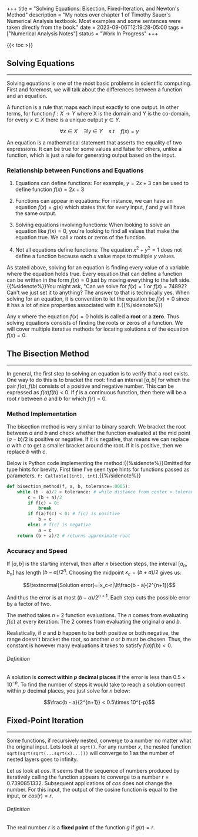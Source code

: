 +++
title = "Solving Equations: Bisection, Fixed-Iteration, and Newton's Method"
description = "My notes over chapter 1 of Timothy Sauer's Numerical Analysis textbook. Most examples and some sentences were taken directly from the book."
date = 2023-09-06T12:19:28-05:00
tags = ["Numerical Analysis Notes"]
status = "Work In Progress"
+++

{{< toc >}}



## Solving Equations
***

Solving equations is one of the most basic problems in scientific computing. First and foremost, we will talk about the differences between a function and an equation.

A function is a rule that maps each input exactly to one output. In other terms, for function $f: X \rightarrow Y$ where X is the domain and Y is the co-domain, for every $x\in X$ there is a unique output $y\in Y$.

$$\forall x\in X\quad \exists! y\in Y\quad s.t\quad f(x) = y$$

An equation is a mathematical statement that asserts the equality of two expressions. It can be true for some values and false for others, unlike a function, which is just a rule for generating output based on the input.

### Relationship between Functions and Equations

1. Equations can define functions: For example, $y=2x+3$ can be used to define function $f(x)=2x+3$

2. Functions can appear in equations: For instance, we can have an equation $f(x) = g(x)$ which states that for every input, $f$ and $g$ will have the same output.

3. Solving equations involving functions: When looking to solve an equation like $f(x)=0$, you're looking to find all values that make the equation true. We call $x$ roots or zeros of the function.

4. Not all equations define functions: The equation $x^2 + y^2 = 1$ does not define a function because each $x$ value maps to multiple $y$ values.


As stated above, solving for an equation is finding every value of a variable where the equation holds true. Every equation that can define a function can be written in the form $f(x)=0$ just by moving everything to the left side.{{%sidenote%}}You might ask, "Can we solve for $f(x)=1$ or $f(x)=74892$? Can't we just set it to anything? The answer to that is technically yes. When solving for an equation, it is convention to let the equation be $f(x)=0$ since it has a lot of nice properties associated with it.{{%/sidenote%}}

Any $x$ where the equation $f(x)=0$ holds is called a **root** or a **zero**.
Thus solving equations consists of finding the roots or zeros of a function. We will cover multiple iterative methods for locating solutions $x$ of the equation $f(x)=0$. 

## The Bisection Method
***
In general, the first step to solving an equation is to verify that a root exists. One way to do this is to bracket the root: find an interval $[a,b]$ for which the pair $f(a), f(b)$ consists of a positive and negative number. This can be expressed as $f(a)f(b) < 0$. If $f$ is a continuous function, then there will be a root $r$ between $a$ and $b$ for which $f(r)=0$.

### Method Implementation 

The bisection method is very similar to binary search. We bracket the root between $a$ and $b$ and check whether the function evaluated at the mid point $(a - b)/2$ is positive or negative. If it is negative, that means we can replace $a$ with $c$ to get a smaller bracket around the root. If it is positive, then we replace $b$ with $c$.

Below is Python code implementing the method:{{%sidenote%}}Omitted for type hints for brevity. First time I've seen type hints for functions passed as parameters. `f: Callable[[int], int]`.{{%/sidenote%}}

```python
def bisection_method(f, a, b, tolerance=.0005):
    while (b - a)/2 > tolerance: # while distance from center > tolerance
        c = (b + a)/2
        if f(c) = 0:
            break
        if f(a)f(c) < 0: # f(c) is positive
            b = c
        else: # f(c) is negative
            a = c
    return (b + a)/2 # returns approximate root
```

### Accuracy and Speed

If $[a,b]$ is the starting interval, then after $n$ bisection steps, the interval $[a_n, b_n]$ has length $(b - a)/2^n$. Choosing the midpoint $x_c=(b+a)/2$ gives us:

$$\textnormal{Solution error}=|x_c-r|\lt\frac{b - a}{2^{n+1}}$$

And thus the error is at most $(b - a)/2^{n+1}$. Each step cuts the possible error by a factor of two.

The method takes $n+2$ function evaluations. The $n$ comes from evaluating $f(c)$ at every iteration. The $2$ comes from evaluating the original $a$ and $b$.

Realistically, if $a$ and $b$ happen to be both positive or both negative, the range doesn't bracket the root, so another $a$ or $b$ must be chosen. Thus, the constant is however many evaluations it takes to satisfy $f(a)f(b)<0$.

###### Definition

A solution is **correct within $p$ decimal places** if the error is less than $0.5 \times 10^{-p}$. To find the number of steps it would take to reach a solution correct within $p$ decimal places, you just solve for $n$ below:

$$\frac{b - a}{2^{n+1}} < 0.5\times 10^{-p}$$


## Fixed-Point Iteration
***

Some functions, if recursively nested, converge to a number no matter what the original input. Lets look at `sqrt()`. For any number $x$, the nested function `sqrt(sqrt(sqrt(...sqrt(x)...)))` will converge to $1$ as the number of nested layers goes to infinity.

Let us look at $cos$. It seems that the sequence of numbers produced by iteratively calling the function appears to converge to a number $r=0.7390851332$. Subsequent applications of $cos$ does not change the number. For this input, the output of the cosine function is equal to the input, or $cos(r) = r$.

###### Definition

The real number $r$ is a **fixed point** of the function $g$ if $g(r)=r$.
